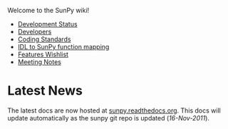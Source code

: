 Welcome to the SunPy wiki!

* [Development Status](https://github.com/sunpy/sunpy/wiki/Development-Status)
* [Developers](http://github.com/sunpy/sunpy/wiki/Developers)
* [Coding Standards](http://github.com/sunpy/sunpy/wiki/Developer-Standards)
* [IDL to SunPy function mapping](http://github.com/sunpy/sunpy/wiki/IDL-to-SunPy-function-mapping)
* [Features Wishlist](http://github.com/sunpy/sunpy/wiki/Feature-Wishlist)
* [Meeting Notes](http://github.com/sunpy/sunpy/wiki/Meeting-Notes)

# Latest News

The latest docs are now hosted at [sunpy.readthedocs.org](http://sunpy.readthedocs.org/). This docs will update automatically as the sunpy git repo is updated (_16-Nov-2011_).